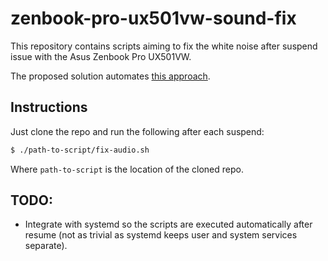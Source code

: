 # zenbook-pro-ux501vw-sound-fix

This repository contains scripts aiming to fix the white noise after suspend issue with the Asus Zenbook Pro UX501VW.

The proposed solution automates [this approach](https://askubuntu.com/q/884051).

## Instructions
Just clone the repo and run the following after each suspend:
```bash
$ ./path-to-script/fix-audio.sh
```
Where `path-to-script` is the location of the cloned repo.

## TODO:
* Integrate with systemd so the scripts are executed automatically after resume (not as trivial as systemd keeps user and system services separate).
